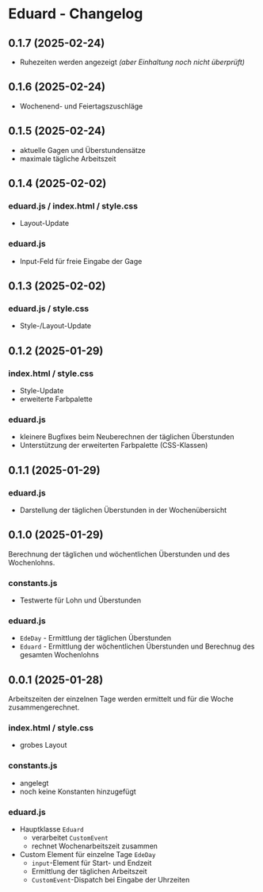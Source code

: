 # Eduard - Changelog

## 0.1.7 (2025-02-24)

- Ruhezeiten werden angezeigt _(aber Einhaltung noch nicht überprüft)_

## 0.1.6 (2025-02-24)

- Wochenend- und Feiertagszuschläge

## 0.1.5 (2025-02-24)

- aktuelle Gagen und Überstundensätze
- maximale tägliche Arbeitszeit

## 0.1.4 (2025-02-02)

### eduard.js / index.html / style.css
- Layout-Update

### eduard.js
- Input-Feld für freie Eingabe der Gage

## 0.1.3 (2025-02-02)

### eduard.js / style.css
- Style-/Layout-Update

## 0.1.2 (2025-01-29)

### index.html / style.css
- Style-Update
- erweiterte Farbpalette

### eduard.js
- kleinere Bugfixes beim Neuberechnen der täglichen Überstunden
- Unterstützung der erweiterten Farbpalette (CSS-Klassen)

## 0.1.1 (2025-01-29)

### eduard.js
- Darstellung der täglichen Überstunden in der Wochenübersicht

## 0.1.0 (2025-01-29)

Berechnung der täglichen und wöchentlichen Überstunden und des Wochenlohns.

### constants.js
- Testwerte für Lohn und Überstunden

### eduard.js
- `EdeDay` - Ermittlung der täglichen Überstunden
- `Eduard` - Ermittlung der wöchentlichen Überstunden und Berechnug des gesamten Wochenlohns

## 0.0.1 (2025-01-28)

Arbeitszeiten der einzelnen Tage werden ermittelt und für die Woche zusammengerechnet.

### index.html / style.css
- grobes Layout

### constants.js
- angelegt
- noch keine Konstanten hinzugefügt

### eduard.js
- Hauptklasse `Eduard`
  - verarbeitet `CustomEvent`
  - rechnet Wochenarbeitszeit zusammen
- Custom Element für einzelne Tage `EdeDay`
  - `input`-Element für Start- und Endzeit
  - Ermittlung der täglichen Arbeitszeit
  - `CustomEvent`-Dispatch bei Eingabe der Uhrzeiten
